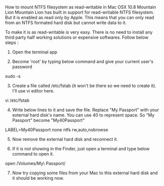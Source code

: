 How to mount NTFS filesystem as read-writable in Mac OSX 10.8 Mountain Lion
Mountain Lion has built in support for read-writable NTFS filesystem. But it is enabled as read only by Apple. This means that you can only read from an NTFS formated hard disk but cannot write data to it.

To make it is as read-writable is very easy. There is no need to install any third party half working solutions or expensive softwares. Follow below steps :


1. Open the terminal app

2. Become 'root' by typing below command and give your current user's password

 sudo -s

3. Create a file called /etc/fstab (it won't be there so we need to create it). I'll use vi editor here.

vi /etc/fstab

4. Write below lines to it and save the file. Replace "My Passport" with your external hard disk's name. You can use 40 to represent space. So "My Passport" become "My40Passport"

LABEL=My40Passport none ntfs rw,auto,nobrowse

5. Now remove the external hard disk and reconnect it.

6. If it is not showing in the Finder, just open a terminal and type below command to open it.

open /Volumes/My\ Passport/

7. Now try copying some files from your Mac to this external hard disk and it should be working now.

